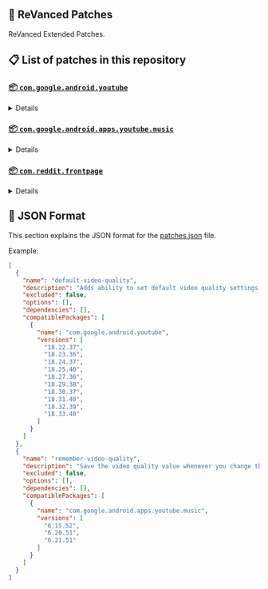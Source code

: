 ## 🧩 ReVanced Patches

ReVanced Extended Patches.

## 📋 List of patches in this repository

### [📦 `com.google.android.youtube`](https://play.google.com/store/apps/details?id=com.google.android.youtube)
<details>

| 💊 Patch | 📜 Description | 🏹 Target Version |
|:--------:|:--------------:|:-----------------:|
| `add-splash-animation` | Adds splash animation, which was removed in YT v18.19.36+. This patch cannot be used with 'custom-branding-icon' patch | 18.22.37 ~ 18.33.40 |
| `alternative-thumbnails` | Adds an option to replace video thumbnails with still image captures of the video. | 18.22.37 ~ 18.33.40 |
| `append-time-stamps-information` | Add the current video quality or playback speed in brackets next to the current time. | 18.22.37 ~ 18.33.40 |
| `bypass-ambient-mode-restrictions` | Bypass ambient mode restrictions in battery saver mode. | 18.22.37 ~ 18.33.40 |
| `change-homepage` | Change home page to subscription feed. | 18.22.37 ~ 18.33.40 |
| `custom-branding-youtube-name` | Rename the YouTube app to the name specified in options.json. | 18.22.37 ~ 18.33.40 |
| `custom-branding-icon-mmt` | Changes the YouTube launcher icon to MMT. | 18.22.37 ~ 18.33.40 |
| `custom-branding-icon-revancify-blue` | Changes the YouTube launcher icon to Revancify Blue. | 18.22.37 ~ 18.33.40 |
| `custom-branding-icon-revancify-red` | Changes the YouTube launcher icon to Revancify Red. | 18.22.37 ~ 18.33.40 |
| `custom-double-tap-length` | Add 'double-tap to seek' value. | 18.22.37 ~ 18.33.40 |
| `custom-package-name` | Specifies the package name for YouTube and YT Music in the MicroG build. | all |
| `custom-playback-speed` | Adds more playback speed options. | 18.22.37 ~ 18.33.40 |
| `custom-seekbar-color` | Change seekbar color in video player and video thumbnails. | 18.22.37 ~ 18.33.40 |
| `custom-speed-overlay` | Customize 'Play at 2x speed' while holding down. | 18.22.37 ~ 18.33.40 |
| `default-playback-speed` | Adds ability to set default playback speed settings. | 18.22.37 ~ 18.33.40 |
| `default-video-quality` | Adds ability to set default video quality settings. | 18.22.37 ~ 18.33.40 |
| `disable-quic-protocol` | Disable CronetEngine's QUIC protocol. | 18.22.37 ~ 18.33.40 |
| `disable-shorts-on-startup` | Disables playing YouTube Shorts when launching YouTube. | 18.22.37 ~ 18.33.40 |
| `disable-auto-captions` | Disables forced auto captions. | 18.22.37 ~ 18.33.40 |
| `disable-haptic-feedback` | Disable haptic feedback when swiping. | 18.22.37 ~ 18.33.40 |
| `disable-hdr-video` | Disable HDR video. | 18.22.37 ~ 18.33.40 |
| `disable-landscape-mode` | Disable landscape mode when entering fullscreen. | 18.22.37 ~ 18.33.40 |
| `disable-pip-notification` | Disable pip notification when you first launch pip mode. | 18.22.37 ~ 18.33.40 |
| `enable-compact-controls-overlay` | Enables compact control overlay. | 18.22.37 ~ 18.33.40 |
| `enable-debug-logging` | Adds debugging options. | 18.22.37 ~ 18.33.40 |
| `enable-external-browser` | Open url outside the app in an external browser. | 18.22.37 ~ 18.33.40 |
| `enable-minimized-playback` | Enables minimized and background playback. | 18.22.37 ~ 18.33.40 |
| `enable-new-comment-popup-panels` | Enables a new type of comment popup panel in the shorts player. | 18.22.37 ~ 18.33.40 |
| `enable-new-splash-animation` | Enables a new type of splash animation. | 18.22.37 ~ 18.33.40 |
| `enable-new-thumbnail-preview` | Enables a new type of thumbnail preview. | 18.22.37 ~ 18.33.40 |
| `enable-old-quality-layout` | Enables the original quality flyout menu. | 18.22.37 ~ 18.33.40 |
| `enable-open-links-directly` | Skips over redirection URLs to external links. | 18.22.37 ~ 18.33.40 |
| `enable-seekbar-tapping` | Enables tap-to-seek on the seekbar of the video player. | 18.22.37 ~ 18.33.40 |
| `enable-tablet-mini-player` | Enables the tablet mini player layout. | 18.22.37 ~ 18.33.40 |
| `enable-tablet-navigation-bar` | Enables the tablet navigation bar. | 18.22.37 ~ 18.33.40 |
| `enable-wide-search-bar` | Replaces the search icon with a wide search bar. This will hide the YouTube logo when active. | 18.22.37 ~ 18.33.40 |
| `force-opus-codec` | Forces the OPUS codec for audios. | 18.22.37 ~ 18.33.40 |
| `force-vp9-codec` | Forces the VP9 codec for videos. | 18.22.37 ~ 18.33.40 |
| `force-hide-player-button-background` | Force hides the background from the video player buttons. | 18.22.37 ~ 18.33.40 |
| `force-premium-heading` | Forces premium heading on the homepage. | 18.22.37 ~ 18.33.40 |
| `header-switch` | Add switch to change header. | 18.22.37 ~ 18.33.40 |
| `hide-account-menu` | Hide account menu elements. | 18.22.37 ~ 18.33.40 |
| `hide-auto-player-popup-panels` | Hide automatic popup panels (playlist or live chat) on video player. | 18.22.37 ~ 18.33.40 |
| `hide-autoplay-button` | Hides the autoplay button in the video player. | 18.22.37 ~ 18.33.40 |
| `hide-autoplay-preview` | Hides the autoplay preview container in the fullscreen. | 18.22.37 ~ 18.33.40 |
| `hide-button-container` | Adds the options to hide action buttons under a video. | 18.22.37 ~ 18.33.40 |
| `hide-captions-button` | Hides the captions button in the video player. | 18.22.37 ~ 18.33.40 |
| `hide-cast-button` | Hides the cast button in the video player. | 18.22.37 ~ 18.33.40 |
| `hide-category-bar` | Hides the category bar in video feeds. | 18.22.37 ~ 18.33.40 |
| `hide-channel-avatar-section` | Hides the channel avatar section of the subscription feed. | 18.22.37 ~ 18.33.40 |
| `hide-channel-watermark` | Hides creator's watermarks on videos. | 18.22.37 ~ 18.33.40 |
| `hide-collapse-button` | Hides the collapse button in the video player. | 18.22.37 ~ 18.33.40 |
| `hide-comment-component` | Hides components related to comments. | 18.22.37 ~ 18.33.40 |
| `hide-crowdfunding-box` | Hides the crowdfunding box between the player and video description. | 18.22.37 ~ 18.33.40 |
| `hide-description-components` | Hides description components. | 18.22.37 ~ 18.33.40 |
| `hide-double-tap-overlay-filter` | Hides the double tap dark filter layer. | 18.22.37 ~ 18.33.40 |
| `hide-end-screen-cards` | Hides the suggested video cards at the end of a video in fullscreen. | 18.22.37 ~ 18.33.40 |
| `hide-end-screen-overlay` | Hide end screen overlay on swipe controls. | 18.22.37 ~ 18.33.40 |
| `hide-feed-flyout-panel` | Hides feed flyout panel components. | 18.22.37 ~ 18.33.40 |
| `hide-filmstrip-overlay` | Hide filmstrip overlay on swipe controls. | 18.22.37 ~ 18.33.40 |
| `hide-floating-microphone` | Hides the floating microphone button which appears in search. | 18.22.37 ~ 18.33.40 |
| `hide-fullscreen-panels` | Hides video description and comments panel in fullscreen view. | 18.22.37 ~ 18.33.40 |
| `hide-general-ads` | Hides general ads. | 18.22.37 ~ 18.33.40 |
| `hide-handle` | Hides the handle in the account switcher. | 18.22.37 ~ 18.33.40 |
| `hide-info-cards` | Hides info-cards in videos. | 18.22.37 ~ 18.33.40 |
| `hide-latest-videos-button` | Hides latest videos button in home feed. | 18.22.37 ~ 18.33.40 |
| `hide-layout-components` | Hides general layout components. | 18.22.37 ~ 18.33.40 |
| `hide-load-more-button` | Hides the button under videos that loads similar videos. | 18.22.37 ~ 18.33.40 |
| `hide-mix-playlists` | Hides mix playlists from home feed and video player. | 18.22.37 ~ 18.33.40 |
| `hide-music-button` | Hides the YouTube Music button in the video player. | 18.22.37 ~ 18.33.40 |
| `hide-navigation-buttons` | Adds options to hide or change navigation buttons. | 18.22.37 ~ 18.33.40 |
| `hide-navigation-label` | Hide navigation bar labels. | 18.22.37 ~ 18.33.40 |
| `hide-player-button-background` | Hide player button background. | 18.22.37 ~ 18.33.40 |
| `hide-player-flyout-panel` | Hides player flyout panel components. | 18.22.37 ~ 18.33.40 |
| `hide-player-overlay-filter` | Hides the dark filter layer from the player's background. | 18.22.37 ~ 18.33.40 |
| `hide-previous-next-button` | Hides the previous and next button in the player controller. | 18.22.37 ~ 18.33.40 |
| `hide-quick-actions` | Adds the options to hide quick actions components in the fullscreen. | 18.22.37 ~ 18.33.40 |
| `hide-seek-message` | Hides the 'Slide left or right to seek' message container. | 18.22.37 ~ 18.33.40 |
| `hide-seekbar` | Hides the seekbar in video player and video thumbnails. | 18.22.37 ~ 18.33.40 |
| `hide-shorts-components` | Hides other Shorts components. | 18.22.37 ~ 18.33.40 |
| `hide-snack-bar` | Hides the snack bar action popup. | 18.22.37 ~ 18.33.40 |
| `hide-suggested-actions` | Hide the suggested actions bar inside the player. | 18.22.37 ~ 18.33.40 |
| `hide-suggested-video-overlay` | Hide the suggested video overlay to play next. | 18.22.37 ~ 18.33.40 |
| `hide-suggestions-shelf` | Hides the suggestions shelf. | 18.22.37 ~ 18.33.40 |
| `hide-time-stamp` | Hides timestamp in video player. | 18.22.37 ~ 18.33.40 |
| `hide-tooltip-content` | Hides the tooltip box that appears on first install. | 18.22.37 ~ 18.33.40 |
| `hide-trending-searches` | Hide trending searches in the search bar. | 18.22.37 ~ 18.33.40 |
| `hide-video-ads` | Hides ads in the video player. | 18.22.37 ~ 18.33.40 |
| `language-switch` | Add language switch toggle. | 18.22.37 ~ 18.33.40 |
| `layout-switch` | Tricks the dpi to use some tablet/phone layouts. | 18.22.37 ~ 18.33.40 |
| `materialyou` | Enables MaterialYou theme for Android 12+ | 18.22.37 ~ 18.33.40 |
| `microg-support` | Allows ReVanced Extended to run without root and under a different package name with MicroG. | 18.22.37 ~ 18.33.40 |
| `overlay-buttons` | Add overlay buttons to the player. | 18.22.37 ~ 18.33.40 |
| `return-youtube-dislike` | Shows the dislike count of videos using the Return YouTube Dislike API. | 18.22.37 ~ 18.33.40 |
| `settings` | Applies mandatory patches to implement ReVanced Extended Settings into the application. | 18.22.37 ~ 18.33.40 |
| `sponsorblock` | Integrates SponsorBlock which allows skipping video segments such as sponsored content. | 18.22.37 ~ 18.33.40 |
| `spoof-app-version` | Tricks YouTube into thinking, you are running an older version of the app. One of the side effects also includes restoring the old UI. | 18.22.37 ~ 18.33.40 |
| `spoof-player-parameters` | Spoofs player parameters to prevent playback issues. | 18.22.37 ~ 18.33.40 |
| `swipe-controls` | Adds volume and brightness swipe controls. | 18.22.37 ~ 18.33.40 |
| `theme` | Change the app's theme to the values specified in options.json. | 18.22.37 ~ 18.33.40 |
| `translations` | Add Crowdin translations for YouTube. | 18.22.37 ~ 18.33.40 |
</details>

### [📦 `com.google.android.apps.youtube.music`](https://play.google.com/store/apps/details?id=com.google.android.apps.youtube.music)
<details>

| 💊 Patch | 📜 Description | 🏹 Target Version |
|:--------:|:--------------:|:-----------------:|
| `amoled` | Applies pure black theme on some components. | 6.15.52 ~ 6.21.51 |
| `background-play` | Enables playing music in the background. | 6.15.52 ~ 6.21.51 |
| `bitrate-default-value` | Set the audio quality to "Always High" when you first install the app. | 6.15.52 ~ 6.21.51 |
| `certificate-spoof` | Spoofs the YouTube Music certificate for Android Auto. | 6.15.52 ~ 6.21.51 |
| `custom-branding-music-name` | Rename the YouTube Music app to the name specified in options.json. | 6.15.52 ~ 6.21.51 |
| `custom-branding-icon-mmt` | Changes the YouTube Music launcher icon to MMT. | 6.15.52 ~ 6.21.51 |
| `custom-branding-icon-revancify-blue` | Changes the YouTube Music launcher icon to Revancify Blue. | 6.15.52 ~ 6.21.51 |
| `custom-branding-icon-revancify-red` | Changes the YouTube Music launcher icon to Revancify Red. | 6.15.52 ~ 6.21.51 |
| `custom-package-name` | Specifies the package name for YouTube and YT Music in the MicroG build. | all |
| `custom-playback-speed` | Adds more playback speed options. | 6.15.52 ~ 6.21.51 |
| `disable-auto-captions` | Disables forced auto captions. | 6.15.52 ~ 6.21.51 |
| `enable-black-navigation-bar` | Sets the navigation bar color to black. | 6.15.52 ~ 6.21.51 |
| `enable-color-match-player` | Matches the color of the mini player and the fullscreen player. | 6.15.52 ~ 6.21.51 |
| `enable-compact-dialog` | Enable compact dialog on phone. | 6.15.52 ~ 6.21.51 |
| `enable-custom-filter` | Enables custom filter to hide layout components. | 6.15.52 ~ 6.21.51 |
| `enable-debug-logging` | Adds debugging options. | 6.15.52 ~ 6.21.51 |
| `enable-force-minimized-player` | Keep player permanently minimized even if another track is played. | 6.15.52 ~ 6.21.51 |
| `enable-landscape-mode` | Enables entry into landscape mode by screen rotation on the phone. | 6.15.52 ~ 6.21.51 |
| `enable-minimized-playback` | Enables minimized playback on Kids music. | 6.15.52 ~ 6.21.51 |
| `enable-new-layout` | Enable new player layouts. | 6.15.52 ~ 6.21.51 |
| `enable-old-style-library-shelf` | Return the library shelf to old style. | 6.15.52 ~ 6.21.51 |
| `enable-old-style-miniplayer` | Return the miniplayers to old style. | 6.15.52 ~ 6.21.51 |
| `enable-opus-codec` | Enable opus codec when playing audio. | 6.15.52 ~ 6.21.51 |
| `enable-playback-speed` | Add playback speed button to the flyout panel. | 6.15.52 ~ 6.21.51 |
| `enable-sleep-timer` | Add sleep timer to flyout menu. | 6.15.52 ~ 6.21.51 |
| `enable-zen-mode` | Adds a grey tint to the video player to reduce eye strain. | 6.15.52 ~ 6.21.51 |
| `exclusive-audio-playback` | Enables the option to play music without video. | 6.15.52 ~ 6.21.51 |
| `hide-account-menu` | Hide account menu elements. | 6.15.52 ~ 6.21.51 |
| `hide-action-bar-label` | Hide labels in action bar. | 6.15.52 ~ 6.21.51 |
| `hide-button-shelf` | Hides the button shelf from homepage and explorer. | 6.15.52 ~ 6.21.51 |
| `hide-carousel-shelf` | Hides the carousel shelf from homepage and explorer. | 6.15.52 ~ 6.21.51 |
| `hide-cast-button` | Hides the cast button. | 6.15.52 ~ 6.21.51 |
| `hide-category-bar` | Hides the music category bar at the top of the homepage. | 6.15.52 ~ 6.21.51 |
| `hide-channel-guidelines` | Hides channel guidelines at the top of comments. | 6.15.52 ~ 6.21.51 |
| `hide-emoji-picker` | Hides emoji picker at the comments box. | 6.15.52 ~ 6.21.51 |
| `hide-flyout-panel` | Hides flyout panel components. | 6.15.52 ~ 6.21.51 |
| `hide-get-premium` | Hides "Get Premium" label from the account menu or settings. | 6.15.52 ~ 6.21.51 |
| `hide-handle` | Hides the handle in the account switcher. | 6.15.52 ~ 6.21.51 |
| `hide-music-ads` | Hides ads before playing a music. | 6.15.52 ~ 6.21.51 |
| `hide-navigation-bar-component` | Hides navigation bar components. | 6.15.52 ~ 6.21.51 |
| `hide-new-playlist-button` | Hides the "New playlist" button in the library. | 6.15.52 ~ 6.21.51 |
| `hide-playlist-card` | Hides the playlist card from homepage. | 6.15.52 ~ 6.21.51 |
| `hide-radio-button` | Hides start radio button. | 6.15.52 ~ 6.21.51 |
| `hide-taste-builder` | Hides the "Tell us which artists you like" card from homepage. | 6.15.52 ~ 6.21.51 |
| `hide-terms-container` | Hides terms of service container at the account menu. | 6.15.52 ~ 6.21.51 |
| `hide-tooltip-content` | Hides the tooltip box that appears on first install. | 6.15.52 ~ 6.21.51 |
| `hook-download-button` | Replaces the offline download button with an external download button. | 6.15.52 ~ 6.21.51 |
| `microg-support` | Allows ReVanced Extended Music to run without root and under a different package name with MicroG. | 6.15.52 ~ 6.21.51 |
| `remember-playback-speed` | Save the playback speed value whenever you change the playback speed. | 6.15.52 ~ 6.21.51 |
| `remember-repeat-state` | Remembers the state of the repeat. | 6.15.52 ~ 6.21.51 |
| `remember-shuffle-state` | Remembers the state of the shuffle. | 6.15.52 ~ 6.21.51 |
| `remember-video-quality` | Save the video quality value whenever you change the video quality. | 6.15.52 ~ 6.21.51 |
| `replace-cast-button` | Replace the cast button in the player with the open music button. | 6.15.52 ~ 6.21.51 |
| `replace-dismiss-queue` | Replace dismiss queue menu to watch on YouTube. | 6.15.52 ~ 6.21.51 |
| `return-youtube-dislike` | Shows the dislike count of videos using the Return YouTube Dislike API. | 6.15.52 ~ 6.21.51 |
| `settings` | Adds settings for ReVanced to YouTube Music. | 6.15.52 ~ 6.21.51 |
| `sponsorblock` | Integrates SponsorBlock which allows skipping video segments such as sponsored content. | 6.15.52 ~ 6.21.51 |
| `spoof-app-version` | Spoof the YouTube Music client version. | 6.15.52 ~ 6.21.51 |
| `start-page` | Set the default start page. | 6.15.52 ~ 6.21.51 |
| `translations` | Add Crowdin translations for YouTube Music. | 6.15.52 ~ 6.21.51 |
</details>

### [📦 `com.reddit.frontpage`](https://play.google.com/store/apps/details?id=com.reddit.frontpage)
<details>

| 💊 Patch | 📜 Description | 🏹 Target Version |
|:--------:|:--------------:|:-----------------:|
| `disable-screenshot-popup` | Disables the popup that shows up when taking a screenshot. | all |
| `hide-ads` | Hides ads from the Reddit. | all |
| `hide-navigation-buttons` | Hide buttons at navigation bar. | all |
| `hide-place-button` | Hide r/place button in toolbar. | all |
| `open-links-directly` | Skips over redirection URLs to external links. | all |
| `open-links-externally` | Open links outside of the app directly in your browser. | all |
| `premium-icon` | Unlocks premium icons. | all |
| `reddit-settings` | Adds ReVanced Extended Settings to Reddit. | all |
| `sanitize-sharing-links` | Removes (tracking) query parameters from the URLs when sharing links. | all |
</details>



## 📝 JSON Format

This section explains the JSON format for the [patches.json](patches.json) file.

Example:

```json
[
  {
    "name": "default-video-quality",
    "description": "Adds ability to set default video quality settings.",
    "excluded": false,
    "options": [],
    "dependencies": [],
    "compatiblePackages": [
      {
        "name": "com.google.android.youtube",
        "versions": [
          "18.22.37",
          "18.23.36",
          "18.24.37",
          "18.25.40",
          "18.27.36",
          "18.29.38",
          "18.30.37",
          "18.31.40",
          "18.32.39",
          "18.33.40"
        ]
      }
    ]
  },
  {
    "name": "remember-video-quality",
    "description": "Save the video quality value whenever you change the video quality.",
    "excluded": false,
    "options": [],
    "dependencies": [],
    "compatiblePackages": [
      {
        "name": "com.google.android.apps.youtube.music",
        "versions": [
          "6.15.52",
          "6.20.51",
          "6.21.51"
        ]
      }
    ]
  }
]
```